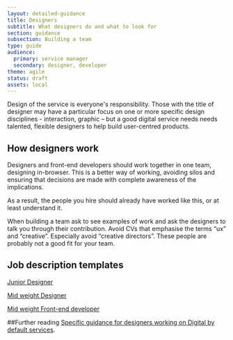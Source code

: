 ```yaml
---
layout: detailed-guidance
title: Designers
subtitle: What designers do and what to look for
section: guidance
subsection: Building a team
type: guide
audience:
  primary: service manager
  secondary: designer, developer
theme: agile
status: draft
assets: local
---
```


Design of the service is everyone's responsibility. Those with the title of designer may have a particular focus on one or more specific design disciplines - interaction, graphic – but a good digital service needs needs talented, flexible designers to help build user-centred products.

## How designers work
Designers and front-end developers should work together in one team, designing in-browser. This is a better way of working, avoiding silos and ensuring that decisions are made with complete awareness of the implications.

As a result, the people you hire should already have worked like this, or at least understand it.

When building a team ask to see examples of work and ask the designers to talk you through their contribution. Avoid CVs that emphasise the terms “ux” and “creative”. Especially avoid “creative directors”. These people are probably not a good fit for your team.

## Job description templates
[Junior Designer](https://docs.google.com/a/digital.cabinet-office.gov.uk/document/d/1CVrjAcXp6o6LqZagiqmkaZt-QxRG4jqYoPvzLBxdxLk/)

[Mid weight Designer](https://docs.google.com/a/digital.cabinet-office.gov.uk/document/d/1fYYvpwlX2SnKQNHnVZetlN4HwaznotmHDzd7CToDFQU/)

[Mid weight Front-end developer](https://docs.google.com/a/digital.cabinet-office.gov.uk/document/d/1Aa3mZn3131Y7byIykLftOhmIoCUe4u--faWFBJQkFqM/edit)

##Further reading
[Specific guidance for designers working on Digital by default services](/designers).
